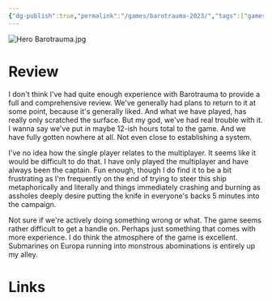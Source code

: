 ```yaml
---
{"dg-publish":true,"permalink":"/games/barotrauma-2023/","tags":["games","streamed"],"created":"2025-02-28","updated":"2025-09-03"}
---
```



![Hero Barotrauma.jpg](/img/user/Attachments/Hero%20Barotrauma.jpg)

# Review

I don't think I've had quite enough experience with Barotrauma to provide a full and comprehensive review. We've generally had plans to return to it at some point, because it's generally liked. And what we have played, has really only scratched the surface.  But my god, we've had real trouble with it. I wanna say we've put in maybe 12-ish hours total to the game. And we have fully gotten nowhere at all. Not even close to establishing a system.

I've no idea how the single player relates to the multiplayer. It seems like it would be difficult to do that. I have only played the multiplayer and have always been the captain. Fun enough, though I do find it to be a bit frustrating as I'm frequently on the end of trying to steer this ship metaphorically and literally and things immediately crashing and burning as assholes deeply desire putting the knife in everyone's backs 5 minutes into the campaign.

Not sure if we're actively doing something wrong or what. The game seems rather difficult to get a handle on. Perhaps just something that comes with more experience. I do think the atmosphere of the game is excellent. Submarines on Europa running into monstrous abominations is entirely up my alley.

# Links

